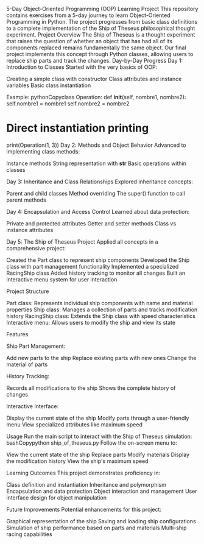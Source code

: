 5-Day Object-Oriented Programming (OOP) Learning Project
This repository contains exercises from a 5-day journey to learn Object-Oriented Programming in Python. The project progresses from basic class definitions to a complete implementation of the Ship of Theseus philosophical thought experiment.
Project Overview
The Ship of Theseus is a thought experiment that raises the question of whether an object that has had all of its components replaced remains fundamentally the same object. Our final project implements this concept through Python classes, allowing users to replace ship parts and track the changes.
Day-by-Day Progress
Day 1: Introduction to Classes
Started with the very basics of OOP:

Creating a simple class with constructor
Class attributes and instance variables
Basic class instantiation

Example:
pythonCopyclass Operation:
    def __init__(self, nombre1, nombre2):
        self.nombre1 = nombre1
        self.nombre2 = nombre2

# Direct instantiation printing
print(Operation(1, 3))
Day 2: Methods and Object Behavior
Advanced to implementing class methods:

Instance methods
String representation with __str__
Basic operations within classes

Day 3: Inheritance and Class Relationships
Explored inheritance concepts:

Parent and child classes
Method overriding
The super() function to call parent methods

Day 4: Encapsulation and Access Control
Learned about data protection:

Private and protected attributes
Getter and setter methods
Class vs instance attributes

Day 5: The Ship of Theseus Project
Applied all concepts in a comprehensive project:

Created the Part class to represent ship components
Developed the Ship class with part management functionality
Implemented a specialized RacingShip class
Added history tracking to monitor all changes
Built an interactive menu system for user interaction

Project Structure

Part class: Represents individual ship components with name and material properties
Ship class: Manages a collection of parts and tracks modification history
RacingShip class: Extends the Ship class with speed characteristics
Interactive menu: Allows users to modify the ship and view its state

Features

Ship Part Management:

Add new parts to the ship
Replace existing parts with new ones
Change the material of parts


History Tracking:

Records all modifications to the ship
Shows the complete history of changes


Interactive Interface:

Display the current state of the ship
Modify parts through a user-friendly menu
View specialized attributes like maximum speed



Usage
Run the main script to interact with the Ship of Theseus simulation:
bashCopypython ship_of_theseus.py
Follow the on-screen menu to:

View the current state of the ship
Replace parts
Modify materials
Display the modification history
View the ship's maximum speed

Learning Outcomes
This project demonstrates proficiency in:

Class definition and instantiation
Inheritance and polymorphism
Encapsulation and data protection
Object interaction and management
User interface design for object manipulation

Future Improvements
Potential enhancements for this project:

Graphical representation of the ship
Saving and loading ship configurations
Simulation of ship performance based on parts and materials
Multi-ship racing capabilities
